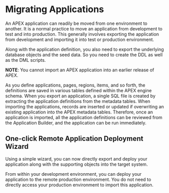 # Migrating Applications 

An APEX application can readily be moved from one environment to another. It is a normal practice to move an application from development to test and into production. This generally involves exporting the application from development and importing it into test or production environment.

Along with the application definition, you also need to export the underlying database objects and the seed data. So you need to create the DDL as well as the DML scripts.

**NOTE**: You cannot import an APEX application into an earlier release of APEX. 

As you define applications, pages, regions, items, and so forth, the definitions are saved in various tables defined within the APEX engine schema. When you export an application, a single SQL file is created by extracting the application definitions from the metadata tables. When importing the applications, records are inserted or updated if overwriting an existing application into the APEX metadata tables. Therefore, once an application is imported, all the application definitions can be reviewed from the Application Builder, and the application can be run immediately.

## One-click Remote Application Deployment Wizard

Using a simple wizard, you can now directly export and deploy your application along with the supporting objects into the target system.

From within your development environment, you can deploy your application to the remote production environment. You do not need to directly access your production environment to import this application.